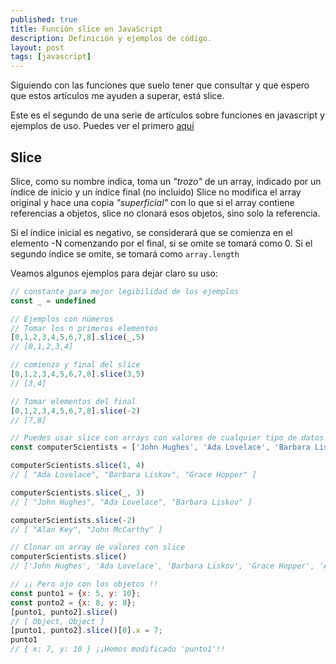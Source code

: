 ```yaml
---
published: true
title: Función slice en JavaScript
description: Definición y ejemplos de código.
layout: post
tags: [javascript] 
---
```


Siguiendo con las funciones que suelo tener que consultar y que espero que estos artículos me ayuden a superar, está slice.

Este es el segundo de una serie de artículos sobre funciones en javascript y ejemplos de uso. Puedes ver el primero [aquí](http://juanmirod.github.io/2017/07/19/javascript-split.html)

## Slice

Slice, como su nombre indica, toma un _"trozo"_ de un array, indicado por un índice de inicio y un índice final (no incluido) Slice no modifica el array original y hace una copia _"superficial"_ con lo que si el array contiene referencias a objetos, slice no clonará esos objetos, sino solo la referencia.

Si el índice inicial es negativo, se considerará que se comienza en el elemento -N comenzando por el final, si se omite se tomará como 0.
Si el segundo índice se omite, se tomará como `array.length`

Veamos algunos ejemplos para dejar claro su uso:

```javascript
// constante para mejor legibilidad de los ejemplos
const _ = undefined

// Ejemplos con números
// Tomar los n primeros elementos
[0,1,2,3,4,5,6,7,8].slice(_,5)
// [0,1,2,3,4]

// comienzo y final del slice
[0,1,2,3,4,5,6,7,8].slice(3,5)
// [3,4]

// Tomar elementos del final
[0,1,2,3,4,5,6,7,8].slice(-2)
// [7,8]

// Puedes usar slice con arrays con valores de cualquier tipo de datos escalar
const computerScientists = ['John Hughes', 'Ada Lovelace', 'Barbara Liskov', 'Grace Hopper', 'Alan Key', 'John McCarthy']

computerScientists.slice(1, 4)
// [ "Ada Lovelace", "Barbara Liskov", "Grace Hopper" ]

computerScientists.slice(_, 3)
// [ "John Hughes", "Ada Lovelace", "Barbara Liskov" ]

computerScientists.slice(-2)
// [ "Alan Key", "John McCarthy" ]

// Clonar un array de valores con slice
computerScientists.slice()
// ['John Hughes', 'Ada Lovelace', 'Barbara Liskov', 'Grace Hopper', 'Alan Key', 'John McCarthy']

// ¡¡ Pero ojo con los objetos !!
const punto1 = {x: 5, y: 10};
const punto2 = {x: 8, y: 8};
[punto1, punto2].slice()
// [ Object, Object ]
[punto1, punto2].slice()[0].x = 7;
punto1
// { x: 7, y: 10 } ¡¡Hemos modificado 'punto1'!!
```
